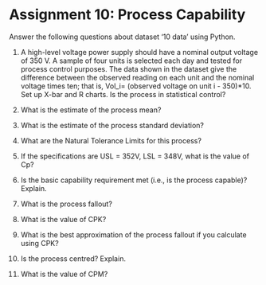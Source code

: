 # Assignment 10: Process Capability

Answer the following questions about dataset ‘10 data’ using Python.

1. A high-level voltage power supply should have a nominal output voltage of 350 V. A sample of four units is selected each day and tested for process control purposes. The data shown in the dataset give the difference between the observed reading on each unit and the nominal voltage times ten; that is, Vol_i= (observed voltage on unit i - 350)*10. Set up X-bar and R charts. Is the process in statistical control?

2. What is the estimate of the process mean?

3. What is the estimate of the process standard deviation?

4. What are the Natural Tolerance Limits for this process?

5. If the specifications are USL = 352V, LSL = 348V, what is the value of Cp?

6. Is the basic capability requirement met (i.e., is the process capable)? Explain.

7. What is the process fallout?

8. What is the value of CPK?

9. What is the best approximation of the process fallout if you calculate using CPK?

10. Is the process centred? Explain.

11. What is the value of CPM?
